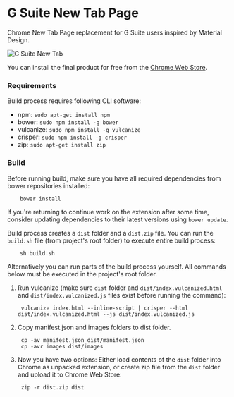# G Suite New Tab Page

Chrome New Tab Page replacement for G Suite users inspired by Material Design.

![G Suite New Tab](https://cloud.githubusercontent.com/assets/5606432/17082398/f41f13aa-517c-11e6-81fe-10ae55964c0c.png)

You can install the final product for free from the [Chrome Web Store](https://chrome.google.com/webstore/detail/apps-for-work-new-tab/ehpgcagmhpndkmglombjndkdmggkgnge).

### Requirements

Build process requires following CLI software:

- npm: ````sudo apt-get install npm````
- bower: ````sudo npm install -g bower````
- vulcanize: ````sudo npm install -g vulcanize```` 
- crisper: ````sudo npm install -g crisper````
- zip: ````sudo apt-get install zip````

### Build

Before running build, make sure you have all required dependencies from bower repositories installed:

        bower install
        
If you're returning to continue work on the extension after some time, consider updating dependencies to their latest versions using ````bower update````.

Build process creates a ````dist```` folder and a ````dist.zip```` file. You can run the ````build.sh```` file (from project's root folder) to execute entire build process:

        sh build.sh

Alternatively you can run parts of the build process yourself. All commands below must be executed in the project's root folder.

1) Run vulcanize (make sure ````dist```` folder and ````dist/index.vulcanized.html```` and ````dist/index.vulcanized.js```` files exist before running the command):
    
        vulcanize index.html --inline-script | crisper --html dist/index.vulcanized.html --js dist/index.vulcanized.js 
     
2) Copy manifest.json and images folders to dist folder.

        cp -av manifest.json dist/manifest.json
        cp -avr images dist/images 
        
3) Now you have two options: Either load contents of the ````dist```` folder into Chrome as unpacked extension, or create zip file from the ````dist```` folder and upload it to Chrome Web Store: 
        
        zip -r dist.zip dist

